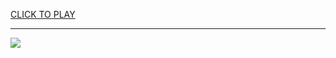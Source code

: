 
<a href="https://premium76.site?title=horror_games_unblocked_at_school&ref=13M">CLICK TO PLAY</a></h3>
<hr>

<a href="https://premium76.site?title=horror_games_unblocked_at_school&ref=13M"><img src="https://clearcache.store/games.png"></a>


